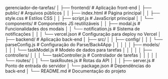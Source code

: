 gerenciador-de-tarefas/
│
├── frontend/                        # Aplicação front-end
│   ├── public/                      # Arquivos públicos
│   │   ├── index.html               # Página principal
│   │   ├── style.css                # Estilos CSS
│   │   ├── script.js                # JavaScript principal
│   │   └── components/              # Componentes JS reutilizáveis
│   │       ├── modal.js             # Funcionalidades dos modais
│   │       └── notification.js      # Sistema de notificações
│   │
│   └── vercel.json                  # Configuração para deploy no Vercel
│
├── backend/                         # Aplicação back-end
│   ├── src/
│   │   ├── config/
│   │   │   └── parseConfig.js       # Configuração do Parse/Back4App
│   │   │
│   │   ├── models/
│   │   │   └── taskModel.js         # Modelo de dados para tarefas
│   │   │
│   │   ├── controllers/
│   │   │   └── taskController.js    # Controlador de tarefas
│   │   │
│   │   └── routes/
│   │       └── taskRoutes.js        # Rotas da API
│   │
│   ├── server.js                    # Ponto de entrada do servidor
│   └── package.json                 # Dependências do back-end
│
└── README.md                        # Documentação do projeto